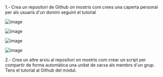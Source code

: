 1.- Crea un repositori de Github on mostris com crees una caperta personal per als usuaris d'un domini seguint el tutorial 

![image](https://github.com/user-attachments/assets/ffe078c8-b92f-44f3-9bc3-7a55bcbbd5d4)

![image](https://github.com/user-attachments/assets/34a26dee-cd26-4317-9e91-df9ccdaac439)

![image](https://github.com/user-attachments/assets/e5c062c3-249a-405c-bab4-e376179cf4c3)

![image](https://github.com/user-attachments/assets/f41f46c2-2a50-4fb5-881c-2e215c48c1e9)


2.- Crea un altre arxiu al repositori on mostris com crear un script per compartir de forma automàtica una unitat de xarxa als membrs d'un grup. Tens el tutorial al Github del mòdul.

